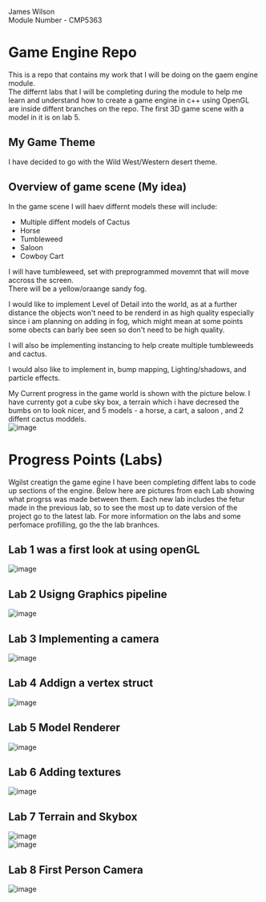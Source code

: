 James Wilson  
Module Number - CMP5363

# Game Engine Repo
This is a repo that contains my work that I will be doing on the gaem engine module.  
The differnt labs that I will be completing during the module to help me learn and understand how to create a game engine in c++ using OpenGL are inside diffent branches on the repo. The first 3D game scene with a model in it is on lab 5. 


## My Game Theme
I have decided to go with the Wild West/Western desert theme.

## Overview of game scene (My idea)
In the game scene I will haev differnt models these will include:
* Multiple diffent models of Cactus
* Horse
* Tumbleweed
* Saloon
* Cowboy Cart

I will have tumbleweed, set with preprogrammed movemnt that will move accross the screen.  
There will be a yellow/oraange sandy fog.  

I would like to implement Level of Detail into the world, as at a further distance the objects won't need to be renderd in as high quality especially since i am planning on adding in fog, which might mean at some points some obects can barly bee seen so don't need to be high quality.

I will also be implementing instancing to help create multiple tumbleweeds and cactus.

I would also like to implement in, bump mapping, Lighting/shadows, and particle effects.

My Current progress in the game world is shown with the picture below. I have currenty got a cube sky box, a terrain which i have decresed the bumbs on to look nicer, and 5 models - a horse, a cart, a saloon , and 2 diffent cactus moddels.  
![image](https://user-images.githubusercontent.com/71771303/156077411-22e23111-62d6-4f18-9950-ee851f5c8dae.png)


# Progress Points (Labs)
Wgilst creatign the game egine I have been completing diffent labs to code up sections of the engine. Below here are pictures from each Lab showing what progrss was made between them. Each new lab includes the fetur made in the previous lab, so to see the most up to date version of the project go to the latest lab. For more information on the labs and some perfomace profilling, go the the lab branhces. 

## Lab 1 was a first look at using openGL
![image](https://user-images.githubusercontent.com/71771303/152689865-445b0e52-b433-4dfe-8332-772046065b9d.png)
## Lab 2 Usigng Graphics pipeline
![image](https://user-images.githubusercontent.com/71771303/156078223-29104e32-3131-4409-b671-bda73b3a9f40.png)
## Lab 3 Implementing a camera
![image](https://user-images.githubusercontent.com/71771303/152689406-e54e7103-5e1d-4b13-99a7-ca845a8b9d95.png)
## Lab 4 Addign a vertex struct 
![image](https://user-images.githubusercontent.com/71771303/152689151-6ed277db-417b-4fbd-b6bf-86253642e48f.png)
## Lab 5 Model Renderer
![image](https://user-images.githubusercontent.com/71771303/152687572-d219cbed-d1e8-413e-8c2b-9624363a56b9.png)  
## Lab 6 Adding textures
![image](https://user-images.githubusercontent.com/71771303/156079737-afdb4b36-20b6-401e-b1af-6ab952868022.png)  
## Lab 7 Terrain and Skybox
![image](https://user-images.githubusercontent.com/71771303/155196701-2bc7e06f-d366-40c6-a16f-2bfacbac1f47.png)  
![image](https://user-images.githubusercontent.com/71771303/155730247-e3770197-7148-4a5d-9324-00e228823707.png) 
## Lab 8 First Person Camera
![image](https://user-images.githubusercontent.com/71771303/156083525-8ff97383-cfa4-4e6b-af20-2299ba35b29e.png)
